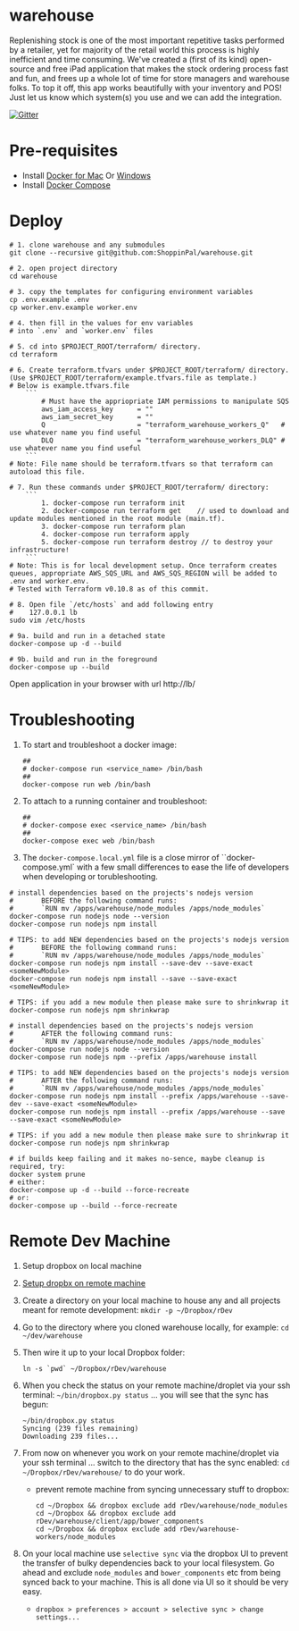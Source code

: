 # warehouse

Replenishing stock is one of the most important repetitive tasks performed by a retailer, yet for majority of the retail world this process is highly inefficient and time consuming. We've created a (first of its kind) open-source and free iPad application that makes the stock ordering process fast and fun, and frees up a whole lot of time for store managers and warehouse folks. To top it off, this app works beautifully with your inventory and POS! Just let us know which system(s) you use and we can add the integration.

[![Gitter](https://badges.gitter.im/Join%20Chat.svg)](https://gitter.im/ShoppinPal/warehouse?utm_source=badge&utm_medium=badge&utm_campaign=pr-badge&utm_content=badge)

# Pre-requisites

- Install [Docker for Mac](https://download.docker.com/mac/stable/Docker.dmg) Or [Windows](https://download.docker.com/win/stable/InstallDocker.msi)
- Install [Docker Compose](https://docs.docker.com/compose/install/)

# Deploy

```
# 1. clone warehouse and any submodules
git clone --recursive git@github.com:ShoppinPal/warehouse.git

# 2. open project directory
cd warehouse

# 3. copy the templates for configuring environment variables
cp .env.example .env
cp worker.env.example worker.env

# 4. then fill in the values for env variables
# into `.env` and `worker.env` files

# 5. cd into $PROJECT_ROOT/terraform/ directory.
cd terraform

# 6. Create terraform.tfvars under $PROJECT_ROOT/terraform/ directory. (Use $PROJECT_ROOT/terraform/example.tfvars.file as template.)
# Below is example.tfvars.file
    ```
        # Must have the appriopriate IAM permissions to manipulate SQS
        aws_iam_access_key      = ""
        aws_iam_secret_key      = ""
        Q                       = "terraform_warehouse_workers_Q"   # use whatever name you find useful
        DLQ                     = "terraform_warehouse_workers_DLQ" # use whatever name you find useful
    ```
# Note: File name should be terraform.tfvars so that terraform can autoload this file.

# 7. Run these commands under $PROJECT_ROOT/terraform/ directory:
    ```
        1. docker-compose run terraform init
        2. docker-compose run terraform get    // used to download and update modules mentioned in the root module (main.tf).
        3. docker-compose run terraform plan
        4. docker-compose run terraform apply
        5. docker-compose run terraform destroy // to destroy your infrastructure!
    ```
# Note: This is for local development setup. Once terraform creates queues, appropriate AWS_SQS_URL and AWS_SQS_REGION will be added to .env and worker.env. 
# Tested with Terraform v0.10.8 as of this commit.

# 8. Open file `/etc/hosts` and add following entry
#    127.0.0.1 lb
sudo vim /etc/hosts

# 9a. build and run in a detached state
docker-compose up -d --build

# 9b. build and run in the foreground
docker-compose up --build
```
Open application in your browser with url http://lb/

# Troubleshooting

1. To start and troubleshoot a docker image:

    ```
    ##
    # docker-compose run <service_name> /bin/bash
    ##
    docker-compose run web /bin/bash
    ```

1. To attach to a running container and troubleshoot:

    ```
    ##
    # docker-compose exec <service_name> /bin/bash
    ##
    docker-compose exec web /bin/bash
    ```

1. The `docker-compose.local.yml` file is a close mirror of ``docker-compose.yml` with a few small differences to ease the life of developers when developing or torubleshooting.

```
# install dependencies based on the projects's nodejs version
#       BEFORE the following command runs:
#       `RUN mv /apps/warehouse/node_modules /apps/node_modules`
docker-compose run nodejs node --version
docker-compose run nodejs npm install

# TIPS: to add NEW dependencies based on the projects's nodejs version
#       BEFORE the following command runs:
#       `RUN mv /apps/warehouse/node_modules /apps/node_modules`
docker-compose run nodejs npm install --save-dev --save-exact <someNewModule>
docker-compose run nodejs npm install --save --save-exact <someNewModule>

# TIPS: if you add a new module then please make sure to shrinkwrap it
docker-compose run nodejs npm shrinkwrap
```

```
# install dependencies based on the projects's nodejs version
#       AFTER the following command runs:
#       `RUN mv /apps/warehouse/node_modules /apps/node_modules`
docker-compose run nodejs node --version
docker-compose run nodejs npm --prefix /apps/warehouse install

# TIPS: to add NEW dependencies based on the projects's nodejs version
#       AFTER the following command runs:
#       `RUN mv /apps/warehouse/node_modules /apps/node_modules`
docker-compose run nodejs npm install --prefix /apps/warehouse --save-dev --save-exact <someNewModule>
docker-compose run nodejs npm install --prefix /apps/warehouse --save --save-exact <someNewModule>

# TIPS: if you add a new module then please make sure to shrinkwrap it
docker-compose run nodejs npm shrinkwrap
```

```
# if builds keep failing and it makes no-sence, maybe cleanup is required, try:
docker system prune
# either:
docker-compose up -d --build --force-recreate
# or:
docker-compose up --build --force-recreate
```

# Remote Dev Machine

1. Setup dropbox on local machine
1. [Setup dropbx on remote machine](https://training.shoppinpal.com/setup-a-machine-in-the-cloud/setup-box/shared-filesystem/dropbox.html)
1. Create a directory on your local machine to house any and all projects meant for remote development: `mkdir -p ~/Dropbox/rDev`
1. Go to the directory where you cloned warehouse locally, for example: `cd ~/dev/warehouse`
1. Then wire it up to your local Dropbox folder:

    ```
    ln -s `pwd` ~/Dropbox/rDev/warehouse
    ```
1. When you check the status on your remote machine/droplet via your ssh terminal: `~/bin/dropbox.py status` ... you will see that the sync has begun:

    ```
    ~/bin/dropbox.py status
    Syncing (239 files remaining)
    Downloading 239 files...
    ```
1. From now on whenever you work on your remote machine/droplet via your ssh terminal ... switch to the directory that has the sync enabled: `cd ~/Dropbox/rDev/warehouse/` to do your work.
    * prevent remote machine from syncing unnecessary stuff to dropbox:

        ```
        cd ~/Dropbox && dropbox exclude add rDev/warehouse/node_modules
        cd ~/Dropbox && dropbox exclude add rDev/warehouse/client/app/bower_components
        cd ~/Dropbox && dropbox exclude add rDev/warehouse-workers/node_modules
        ```
1. On your local machine use `selective sync` via the dropbox UI to prevent the transfer of bulky dependencies back to your local filesystem. Go ahead and exclude `node_modules` and `bower_components` etc from being synced back to your machine. This is all done via UI so it should be very easy.
    * `dropbox > preferences > account > selective sync > change settings...`
